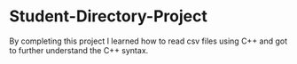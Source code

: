 # Student-Directory-Project

By completing this project I learned how to read csv files using C++ and got to further understand the C++ syntax.
